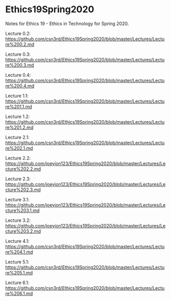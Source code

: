 # Ethics19Spring2020
Notes for Ethics 19 - Ethics in Technology for Spring 2020.

Lecture 0.2: https://github.com/csn3rd/Ethics19Spring2020/blob/master/Lectures/Lecture%200.2.md

Lecture 0.3: https://github.com/csn3rd/Ethics19Spring2020/blob/master/Lectures/Lecture%200.3.md

Lecture 0.4: https://github.com/csn3rd/Ethics19Spring2020/blob/master/Lectures/Lecture%200.4.md

Lecture 1.1: https://github.com/csn3rd/Ethics19Spring2020/blob/master/Lectures/Lecture%201.1.md

Lecture 1.2: https://github.com/csn3rd/Ethics19Spring2020/blob/master/Lectures/Lecture%201.2.md

Lecture 2.1: https://github.com/csn3rd/Ethics19Spring2020/blob/master/Lectures/Lecture%202.1.md

Lecture 2.2: https://github.com/joeyjon123/Ethics19Spring2020/blob/master/Lectures/Lecture%202.2.md

Lecture 2.3: https://github.com/joeyjon123/Ethics19Spring2020/blob/master/Lectures/Lecture%202.3.md

Lecture 3.1: https://github.com/joeyjon123/Ethics19Spring2020/blob/master/Lectures/Lecture%203.1.md

Lecture 3.2: https://github.com/joeyjon123/Ethics19Spring2020/blob/master/Lectures/Lecture%203.2.md

Lecture 4.1: https://github.com/csn3rd/Ethics19Spring2020/blob/master/Lectures/Lecture%204.1.md

Lecture 5.1: https://github.com/csn3rd/Ethics19Spring2020/blob/master/Lectures/Lecture%205.1.md

Lecture 6.1: https://github.com/csn3rd/Ethics19Spring2020/blob/master/Lectures/Lecture%206.1.md
